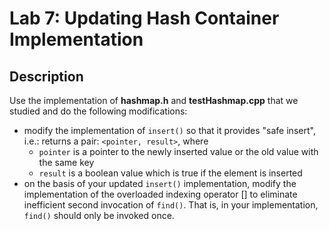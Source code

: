 # Lab 7: Updating Hash Container Implementation

## Description
Use the implementation of **hashmap.h** and **testHashmap.cpp** that we studied and do the 
following modifications:
- modify the implementation of `insert()` so that it provides "safe insert", i.e.: returns a 
pair: `<pointer, result>`, where
    - `pointer` is a pointer to the newly inserted value or the old value with the same 
key 
    - `result` is a boolean value which is true if the element is inserted
- on the basis of your updated `insert()` implementation, modify the implementation of 
the overloaded indexing operator [] to eliminate inefficient second invocation of 
`find()`. That is, in your implementation, `find()` should only be invoked once. 